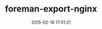 ---
layout: post
title:  "foreman-export-nginx"
repo:   "peterkeen/foreman-export-nginx"
date:   2015-02-18 17:01:21
gemurl: https://github.com/peterkeen/foreman-export-nginx
---